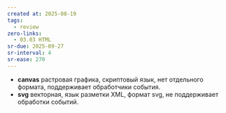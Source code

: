 ```yaml
---
created at: 2025-08-19
tags:
  - review
zero-links:
  - 03.03 HTML
sr-due: 2025-09-27
sr-interval: 4
sr-ease: 270
---
```

- **canvas** растровая графика, скриптовый язык, нет отдельного формата, поддерживает обработчики события.
- **svg** векторная, язык разметки XML, формат svg, не поддерживает обработки событий.